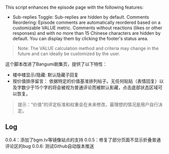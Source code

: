 This script enhances the episode page with the following features:

* Sub-replies Toggle: Sub-replies are hidden by default.
Comments Reordering: Episode comments are automatically reordered based on a customizable VALUE metric. Comments without reactions (likes or other responses) and with no more than 15 Chinese characters are hidden by default. You can display them by clicking the footer's status area.

> Note: The VALUE calculation method and criteria may change in the future and can ideally be customized by the user.

这个脚本改进了Bangumi剧集页，提供了以下特性：

* 楼中楼显示/隐藏: 默认隐藏子回复
* 按价值排序留言： 依据特定的价值基准排列帖子。无任何贴贴（表情回复）以及字数少于15个字的将会被视为普通评论而被默认影藏，点击底部状态区域可以恢复。

> 提示：“价值”的评定标准和权重会在未来修改，最理想的情况是用户自行决定。

## Log

0.0.4：添加了bgm.tv等镜像站点的支持
0.0.5：修复了部分页面不显示折叠普通评论区的bug
0.0.6: 测试Github自动版本推送
